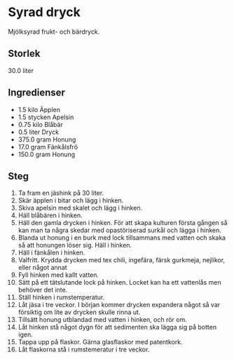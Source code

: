 # Syrad dryck
Mjölksyrad frukt- och bärdryck.

## Storlek
30.0 liter 

## Ingredienser
- 1.5 kilo Äpplen
- 1.5 stycken Apelsin
- 0.75 kilo Blåbär
- 0.5 liter Dryck
- 375.0 gram Honung
- 17.0 gram Fänkålsfrö
- 150.0 gram Honung

## Steg
1. Ta fram en jäshink på 30 liter.
2. Skär äpplen i bitar och lägg i hinken.
3. Skiva apelsin med skalet och lägg i hinken.
4. Häll blåbären i hinken.
5. Häll den gamla drycken i hinken. För att skapa kulturen första gången så kan man ta några skedar med opastöriserad surkål och lägga i hinken.
6. Blanda ut honung i en burk med lock tillsammans med vatten och skaka så att honungen löser sig. Häll i hinken.
7. Häll i fänkålen i hinken.
8. Valfritt. Krydda drycken med tex chili, ingefära, färsk gurkmeja, nejlikor, eller något annat
9. Fyll hinken med kallt vatten.
10. Sätt på ett tätslutande lock på hinken. Locket kan ha ett vattenlås men behöver det inte.
11. Ställ hinken i rumstemperatur.
12. Låt jäsa i tre veckor. I början kommer drycken expandera något så var försiktig om lite av drycken skulle rinna ut.
13. Tillsätt honung utblandad med vatten i hinken, och rör om.
14. Låt hinken stå något dygn för att sedimenten ska lägga sig på botten igen.
15. Tappa upp på flaskor. Gärna glasflaskor med patentkork.
16. Låt flaskorna stå i rumstemeratur i tre veckor.
